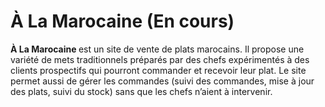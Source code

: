  # À La Marocaine (En cours)

<div> <strong>À La Marocaine </strong> est un site de vente de plats marocains. Il propose une
variété de mets traditionnels préparés par des chefs expérimentés à des clients
prospectifs qui pourront commander et recevoir leur plat. Le site permet aussi de
gérer les commandes (suivi des commandes, mise à jour des plats, suivi du
stock) sans que les chefs n’aient à intervenir.</div>
<br/>
<br/>

